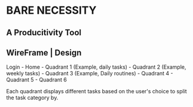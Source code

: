 <h1>BARE NECESSITY</h1>
<h2>A Producitivity Tool</h2>

<h2>WireFrame | Design</h2>

Login - Home - Quadrant 1 (Example, daily tasks)
             - Quadrant 2 (Example, weekly tasks)
             - Quadrant 3 (Example, Daily routines)
             - Quadrant 4
             - Quadrant 5
             - Quadrant 6
             
Each quadrant displays different tasks based on the user's choice to split the task category by. 

